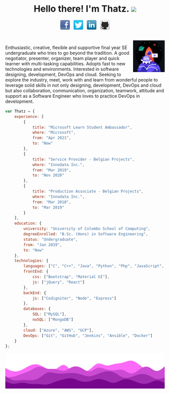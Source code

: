 <h1 align="center">Hello there! I'm Thatz. <img src="https://raw.githubusercontent.com/MartinHeinz/MartinHeinz/master/wave.gif" width="30px"></h1>
<p align='center'>
<a href="https://www.facebook.com/danu.thathsarana.de"><img height="30" src="facebook-32x32.png"></a>&nbsp;&nbsp;
<a href="https://twitter.com/FfutryD"><img height="30" src="twitter-32x32.png"></a>&nbsp;&nbsp;
<a href="https://www.linkedin.com/in/thathsaranaweerakoon"><img height="30" src="linkedin-32x32.png"></a>&nbsp;&nbsp;
<a href="https://github.com/thatz98"><img height="30" src="github-32x32.png"></a>
</p>
<br>
<img src="animation_500_kpc1f5r2.gif" height="100" align="right">


<p align='left'>
Enthusiastic, creative, flexible and supportive final year SE undergraduate who tries to go beyond the tradition. A good negotiator, presenter, organizer, team player and quick learner with multi-tasking capabilities. Adopts fast to new technologies and environments. Interested in software designing, development, DevOps and cloud. Seeking to explore the industry, meet, work with and learn from wonderful people to leverage solid skills in not only designing, development, DevOps and cloud but also collaboration, communication, organization, teamwork, attitude and support as a Software Engineer who loves to practice DevOps in development.
</p>

```javascript
var Thatz = {
    experience: [
        {
            title: "Microsoft Learn Student Ambassador",
            where: "Microsoft",
            from: "Apr 2021",
            to: "Now"
        },
        {
            title: "Service Provider - Belgian Projects",
            where: "Innodata Inc.",
            from: "Mar 2019",
            to: "Nov 2020"
        },
        {
            title: "Production Associate - Belgian Projects",
            where: "Innodata Inc.",
            from: "Mar 2018",
            to: "Mar 2019"
        }
    ],
    education: {
        university: "University of Colombo School of Computing",
        degreeEnrolled: "B.Sc. (Hons) in Software Engineering",
        status: "Undergraduate",
        from: "Jan 2019",
        to: "Now"
    },
    technologies: {
        languages: ["C", "C++", "Java", "Python", "Php", "JavaScript", "Scala", "R"],
        frontEnd: {
            css: ["Bootstrap", "Material UI"],
            js: ["jQuery", "React"]
        },
        backEnd: {
            js: ["Codigniter", "Node", "Express"]
        },
        databases: {
            SQL: ["MySQL"],
            noSQL: ["MongoDB"]
        },
        cloud: ["Azure", "AWS", "GCP"],
        DevOps: ["Git", "GitHub", "Jenkins", "Ansible", "Docker"]
    }
};
```

<img src="waves hikk.svg">
<!--
**thatz98/thatz98** is a ✨ _special_ ✨ repository because its `README.md` (this file) appears on your GitHub profile.

Here are some ideas to get you started:

- 🔭 I’m currently working on ...
- 🌱 I’m currently learning ...
- 👯 I’m looking to collaborate on ...
- 🤔 I’m looking for help with ...
- 💬 Ask me about ...
- 📫 How to reach me: ...
- 😄 Pronouns: ...
- ⚡ Fun fact: ...
-->
